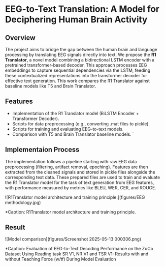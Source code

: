 # EEG-to-Text Translation: A Model for Deciphering Human Brain Activity 


## Overview

The project aims to bridge the gap between the human brain and language processing by translating EEG signals directly into text. We propose the **R1 Translator**, a novel model combining a bidirectional LSTM encoder with a pretrained transformer-based decoder. This approach processes EEG embeddings to capture sequential dependencies via the LSTM, feeding these contextualized representations into the transformer decoder for effective text generation. This work compares the R1 Translator against baseline models like T5 and Brain Translator.

## Features

* Implementation of the R1 Translator model (BiLSTM Encoder + Transformer Decoder).
* Scripts for data preprocessing (e.g., converting .mat files to pickle).
* Scripts for training and evaluating EEG-to-text models.
* Comparison with T5 and Brain Translator baseline models.
`

## Implementaion Process

The implementation follows a pipeline starting with raw EEG data preprocessing (filtering, artifact removal, epoching). Features are then extracted from the cleaned signals and stored in pickle files alongside the corresponding text data. These prepared files are used to train and evaluate the R1 Translator model for the task of text generation from EEG features, with performance measured by metrics like BLEU, WER, CER, and ROUGE.

![R1Translator model architecture and training principle.](figures/EEG methodology.jpg)

*Caption: R1Translator model architecture and training principle.


## Result

![Model comparison](figures/Screenshot 2025-05-13 000306.png)

*Caption: Evaluation of EEG-to-Text Decoding Performance on the ZuCo Dataset Using Reading
task SR V1, NR V1 and TSR V1: Results with and without Teaching Force (w/tf) During Model
Evaluation
